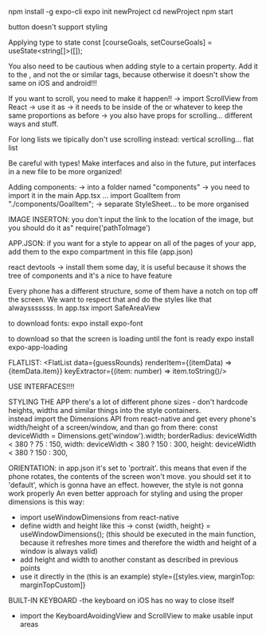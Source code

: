 npm install -g expo-cli
expo init newProject
cd newProject
npm start


button doesn't support styling


Applying type to state
const [courseGoals, setCourseGoals] = useState<string[]>([]);

You also need to be cautious when adding style to a certain property. 
Add it to the <View>, and not the <Text> or similar tags, because otherwise it doesn't show the same on iOS and android!!!

If you want to scroll, you need to make it happen!!
    -> import ScrollView from React
    -> use it as <ScrollView>
    -> it needs to be inside of the <View> or whatever to keep the same proportions as before
    -> you also have props for scrolling... different ways and stuff.

For long lists we tipically don't use scrolling
instead: vertical scrolling... flat list

Be careful with types! Make interfaces and also in the future, put interfaces in a new file to be more organized!

Adding components:
    -> into a folder named "components"
    -> you need to import it in the main App.tsx ... import GoalItem  from "./components/GoalItem";
    -> separate StyleSheet... to be more organised

IMAGE INSERTON:
you don't input the link to the location of the image, but you should do it as"
require('pathToImage')

APP.JSON:
if you want for a style to appear on all of the pages of your app, add them to the
expo compartment in this file (app.json)

react devtools -> install them some day, it is useful because it shows the tree of components and it's a nice to have feature

Every phone has a different structure, some of them have a notch on top off the screen. We want to respect that and do the styles like that alwaysssssss. 
In app.tsx import SafeAreaView

to download fonts:
expo install expo-font

to download so that the screen is loading until the font is ready
expo install expo-app-loading

FLATLIST:
<FlatList data={guessRounds} renderItem={(itemData) => <Text>{itemData.item}</Text>}  keyExtractor={(item: number) => item.toString()/>

USE INTERFACES!!!!

STYLING THE APP
there's a lot of different phone sizes - don't hardcode heights, widths and similar things into the style containers.  
instead import the Dimensions API from react-native and get every phone's width/height of a screen/window, and than go from there:
const deviceWidth = Dimensions.get('window').width;
borderRadius: deviceWidth < 380 ? 75 : 150,
width: deviceWidth < 380 ? 150 : 300,
height: deviceWidth < 380 ? 150 : 300,

ORIENTATION:
in app.json it's set to 'portrait'. this means that even if the phone rotates, the contents of the screen won't move. you should set it to 'default', which is gonna have an effect. however, the style is not gonna work properly
An even better approach for styling and using the proper dimensions is this way: 
- import useWindowDimensions from react-native
- define width and height like this -> const {width, height} = useWindowDimensions();
(this should be executed in the main function, because it refreshes more times and therefore the width and height of a window is always valid)
- add height and width to another constant as described in previous points
- use it directly in the (this is an example) style={[styles.view, marginTop: marginTopCustom]}

BUILT-IN KEYBOARD
-the keyboard on iOS has no way to close itself
- import the KeyboardAvoidingView and ScrollView to make usable input areas
